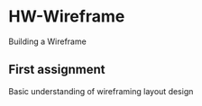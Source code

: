 # HW-Wireframe
Building a Wireframe

## First assignment
Basic understanding of wireframing layout design
